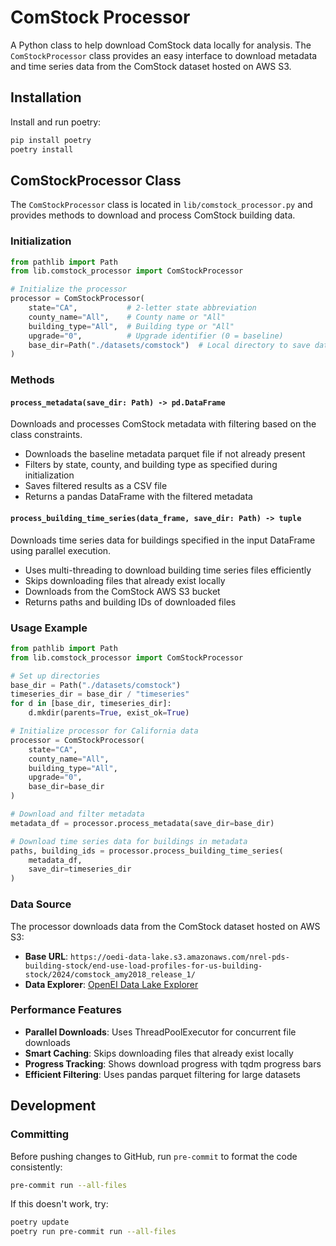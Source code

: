 # ComStock Processor

A Python class to help download ComStock data locally for analysis. The `ComStockProcessor` class provides an easy interface to download metadata and time series data from the ComStock dataset hosted on AWS S3.

## Installation

Install and run poetry:

```bash
pip install poetry
poetry install
```

## ComStockProcessor Class

The `ComStockProcessor` class is located in `lib/comstock_processor.py` and provides methods to download and process ComStock building data.

### Initialization

```python
from pathlib import Path
from lib.comstock_processor import ComStockProcessor

# Initialize the processor
processor = ComStockProcessor(
    state="CA",           # 2-letter state abbreviation
    county_name="All",    # County name or "All"
    building_type="All",  # Building type or "All"
    upgrade="0",          # Upgrade identifier (0 = baseline)
    base_dir=Path("./datasets/comstock")  # Local directory to save data
)
```

### Methods

#### `process_metadata(save_dir: Path) -> pd.DataFrame`
Downloads and processes ComStock metadata with filtering based on the class constraints.

- Downloads the baseline metadata parquet file if not already present
- Filters by state, county, and building type as specified during initialization
- Saves filtered results as a CSV file
- Returns a pandas DataFrame with the filtered metadata

#### `process_building_time_series(data_frame, save_dir: Path) -> tuple`
Downloads time series data for buildings specified in the input DataFrame using parallel execution.

- Uses multi-threading to download building time series files efficiently
- Skips downloading files that already exist locally
- Downloads from the ComStock AWS S3 bucket
- Returns paths and building IDs of downloaded files

### Usage Example

```python
from pathlib import Path
from lib.comstock_processor import ComStockProcessor

# Set up directories
base_dir = Path("./datasets/comstock")
timeseries_dir = base_dir / "timeseries"
for d in [base_dir, timeseries_dir]:
    d.mkdir(parents=True, exist_ok=True)

# Initialize processor for California data
processor = ComStockProcessor(
    state="CA",
    county_name="All", 
    building_type="All",
    upgrade="0",
    base_dir=base_dir
)

# Download and filter metadata
metadata_df = processor.process_metadata(save_dir=base_dir)

# Download time series data for buildings in metadata
paths, building_ids = processor.process_building_time_series(
    metadata_df, 
    save_dir=timeseries_dir
)
```

### Data Source

The processor downloads data from the ComStock dataset hosted on AWS S3:
- **Base URL**: `https://oedi-data-lake.s3.amazonaws.com/nrel-pds-building-stock/end-use-load-profiles-for-us-building-stock/2024/comstock_amy2018_release_1/`
- **Data Explorer**: [OpenEI Data Lake Explorer](https://data.openei.org/s3_viewer?bucket=oedi-data-lake&prefix=nrel-pds-building-stock%2Fend-use-load-profiles-for-us-building-stock%2F2024%2Fcomstock_amy2018_release_1%2F)

### Performance Features

- **Parallel Downloads**: Uses ThreadPoolExecutor for concurrent file downloads
- **Smart Caching**: Skips downloading files that already exist locally
- **Progress Tracking**: Shows download progress with tqdm progress bars
- **Efficient Filtering**: Uses pandas parquet filtering for large datasets

## Development

### Committing

Before pushing changes to GitHub, run `pre-commit` to format the code consistently:

```bash
pre-commit run --all-files
```

If this doesn't work, try:

```bash
poetry update
poetry run pre-commit run --all-files
```
